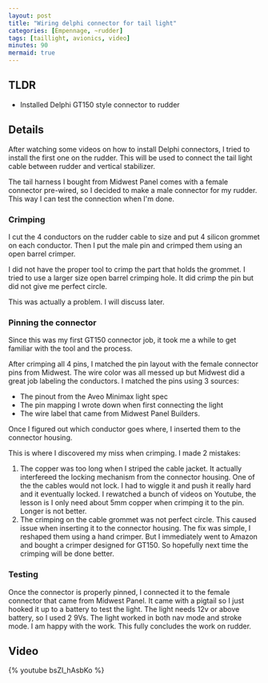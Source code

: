 ```yaml
---
layout: post
title: "Wiring delphi connector for tail light"
categories: [Empennage, ~rudder]
tags: [taillight, avionics, video]
minutes: 90
mermaid: true
---
```


## TLDR

- Installed Delphi GT150 style connector to rudder

## Details

After watching some videos on how to install Delphi connectors, I tried to install the first one on the rudder. This will be used to connect
the tail light cable between rudder and vertical stabilizer.

The tail harness I bought from Midwest Panel comes with a female connector pre-wired, so I decided to make a male connector for my rudder. This
way I can test the connection when I'm done.

### Crimping

I cut the 4 conductors on the rudder cable to size and put 4 silicon grommet on each conductor. Then I put the male pin and crimped them using an open barrel crimper.

I did not have the proper tool to crimp the part that holds the grommet. I tried to use a larger size open barrel crimping hole. It did crimp the pin but did not give me perfect circle.

This was actually a problem. I will discuss later.

### Pinning the connector

Since this was my first GT150 connector job, it took me a while to get familiar with the tool and the process.

After crimping all 4 pins, I matched the pin layout with the female connector pins from Midwest. The wire color was all messed up but Midwest did a great job labeling the conductors. I matched the pins using 3 sources:

- The pinout from the Aveo Minimax light spec
- The pin mapping I wrote down when first connecting the light
- The wire label that came from Midwest Panel Builders.

Once I figured out which conductor goes where, I inserted them to the connector housing.

This is where I discovered my miss when crimping. I made 2 mistakes:

1. The copper was too long when I striped the cable jacket. It actually interfereed the locking mechanism from the connector housing. One of the the cables would not lock. I had to wiggle it and push it really hard and it eventually locked. I rewatched a bunch of videos on Youtube, the lesson is I only need about 5mm copper when crimping it to the pin. Longer is not better.
2. The crimping on the cable grommet was not perfect circle. This caused issue when inserting it to the connector housing. The fix was simple, I reshaped them using a hand crimper. But I immediately went to Amazon and bought a crimper designed for GT150. So hopefully next time the crimping will be done better.

### Testing

Once the connector is properly pinned, I connected it to the female connector that came from Midwest Panel. It came with a pigtail so I just hooked it up to a battery to test the light. The light needs 12v or above battery, so I used 2 9Vs. The light worked in both nav mode and stroke mode. I am happy with the work. This fully concludes the work on rudder.

## Video

{% youtube bsZI_hAsbKo %}
